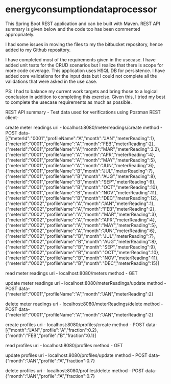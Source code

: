 # energyconsumptiondataprocessor

This Spring Boot REST application and can be built with Maven.
REST API summary is given below and the code too has been commented appropriately.

I had some issues in moving the files to my the bitbucket repository, hence added to my Github repository.

I have completed most of the requirements given in the usecase.
I have added unit tests for the CRUD scenarios but I realize that there is scope for more code coverage.
This application uses HSQL DB for persistence.
I have added core validations for the input data but I could not complete all the validations that were asked in the use case.

PS: I had to balance my current work targets and bring those to a logical conclusion in addition to completing this exercise.
Given this, I tried my best to complete the usecase requirements as much as possible.


REST API summary - Test data used for verifications using Postman REST client-

create meter readings
uri - localhost:8080/meterreadings/create
method - POST
data- [{"meterId":"0001","profileName":"A","month":"JAN","meterReading":1},{"meterId":"0001","profileName":"A","month":"FEB","meterReading":2},{"meterId":"0001","profileName":"A","month":"MAR","meterReading":3.2},{"meterId":"0001","profileName":"A","month":"APR","meterReading":4},{"meterId":"0001","profileName":"A","month":"MAY","meterReading":5},{"meterId":"0001","profileName":"A","month":"JUN","meterReading":6},{"meterId":"0001","profileName":"B","month":"JUL","meterReading":7},{"meterId":"0001","profileName":"B","month":"AUG","meterReading":8},{"meterId":"0001","profileName":"B","month":"SEP","meterReading":9},{"meterId":"0001","profileName":"B","month":"OCT","meterReading":10},{"meterId":"0001","profileName":"B","month":"NOV","meterReading":11},{"meterId":"0001","profileName":"B","month":"DEC","meterReading":12},{"meterId":"0002","profileName":"A","month":"JAN","meterReading":1},{"meterId":"0002","profileName":"A","month":"FEB","meterReading":2},{"meterId":"0002","profileName":"A","month":"MAR","meterReading":3},{"meterId":"0002","profileName":"A","month":"APR","meterReading":4},{"meterId":"0002","profileName":"A","month":"MAY","meterReading":5},{"meterId":"0002","profileName":"A","month":"JUN","meterReading":6},{"meterId":"0002","profileName":"B","month":"JUL","meterReading":7},{"meterId":"0002","profileName":"B","month":"AUG","meterReading":8},{"meterId":"0002","profileName":"B","month":"SEP","meterReading":9},{"meterId":"0002","profileName":"B","month":"OCT","meterReading":10},{"meterId":"0002","profileName":"B","month":"NOV","meterReading":11},{"meterId":"0002","profileName":"B","month":"DEC","meterReading":15}]


read meter readings
uri - localhost:8080/meters
method - GET

update meter readings
uri - localhost:8080/meterReadings/update
method - POST
data- {"meterId":"0001","profileName":"A","month":"JAN","meterReading":2}


delete meter readings
uri - localhost:8080/meterReadings/delete
method - POST
data- {"meterId":"0001","profileName":"A","month":"JAN","meterReading":2}


create profiles
uri - localhost:8080/profiles/create
method - POST
data- [{"month":"JAN","profile":"A","fraction":0.2},{"month":"FEB","profile":"B","fraction":0.1}]

read profiles
uri - localhost:8080/profiles
method - GET

update profiles
uri - localhost:8080/profiles/update
method - POST
data- {"month":"JAN","profile":"A","fraction":0.7}


delete profiles
uri - localhost:8080/profiles/delete
method - POST
data- {"month":"JAN","profile":"A","fraction":0.7}
